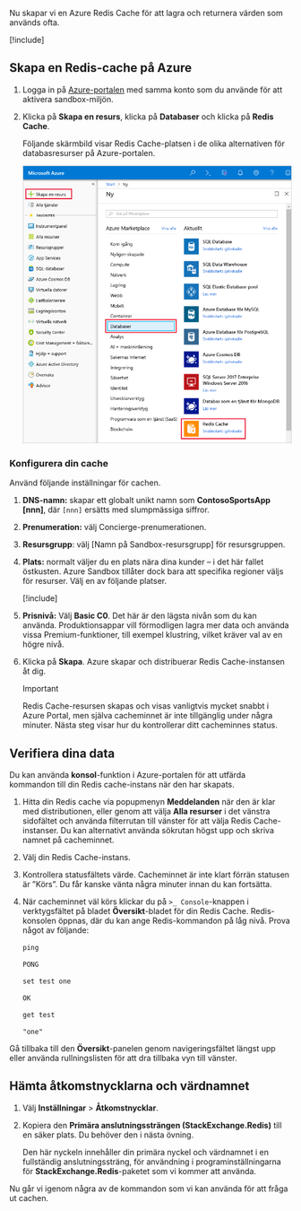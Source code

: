 Nu skapar vi en Azure Redis Cache för att lagra och returnera värden som används ofta.

<!-- Activate the sandbox -->
[!include[](../../../includes/azure-sandbox-activate.md)]

## <a name="create-a-redis-cache-in-azure"></a>Skapa en Redis-cache på Azure

1. Logga in på [Azure-portalen](https://portal.azure.com/triplecrownlabs.onmicrosoft.com?azure-portal=true) med samma konto som du använde för att aktivera sandbox-miljön.

1. Klicka på **Skapa en resurs**, klicka på **Databaser** och klicka på **Redis Cache**.

    Följande skärmbild visar Redis Cache-platsen i de olika alternativen för databasresurser på Azure-portalen.

    ![Skärmbild som visar Azure-portalens databasalternativ, med Skapa en resurs, Databas och Redis Cache-alternativet markerade.](../media/4-create-a-cache-1.png)

### <a name="configure-your-cache"></a>Konfigurera din cache

Använd följande inställningar för cachen.

1. **DNS-namn:** skapar ett globalt unikt namn som **ContosoSportsApp [nnn]**, där `[nnn]` ersätts med slumpmässiga siffror.

1. **Prenumeration:** välj Concierge-prenumerationen.

1. **Resursgrupp**: välj <rgn>[Namn på Sandbox-resursgrupp]</rgn> för resursgruppen.

1. **Plats:** normalt väljer du en plats nära dina kunder – i det här fallet östkusten. Azure Sandbox tillåter dock bara att specifika regioner väljs för resurser. Välj en av följande platser.
    
    [!include[](../../../includes/azure-sandbox-regions-note-friendly.md)]
        
5. **Prisnivå:** Välj **Basic C0**. Det här är den lägsta nivån som du kan använda. Produktionsappar vill förmodligen lagra mer data och använda vissa Premium-funktioner, till exempel klustring, vilket kräver val av en högre nivå.

1. Klicka på **Skapa**. Azure skapar och distribuerar Redis Cache-instansen åt dig.

    > [!IMPORTANT]
    > Redis Cache-resursen skapas och visas vanligtvis mycket snabbt i Azure Portal, men själva cacheminnet är inte tillgänglig under några minuter. Nästa steg visar hur du kontrollerar ditt cacheminnes status.

## <a name="verify-your-data"></a>Verifiera dina data

Du kan använda **konsol**-funktion i Azure-portalen för att utfärda kommandon till din Redis cache-instans när den har skapats.

1. Hitta din Redis cache via popupmenyn **Meddelanden** när den är klar med distributionen, eller genom att välja **Alla resurser** i det vänstra sidofältet och använda filterrutan till vänster för att välja Redis Cache-instanser. Du kan alternativt använda sökrutan högst upp och skriva namnet på cacheminnet.

1. Välj din Redis Cache-instans.

1. Kontrollera statusfältets värde. Cacheminnet är inte klart förrän statusen är ”Körs”. Du får kanske vänta några minuter innan du kan fortsätta.

1. När cacheminnet väl körs klickar du på `>_ Console`-knappen i verktygsfältet på bladet **Översikt**-bladet för din Redis Cache. Redis-konsolen öppnas, där du kan ange Redis-kommandon på låg nivå. Prova något av följande:

    ```console
    ping
    ```
    
    ```output
    PONG
    ```
    
    ```console
    set test one
    ```
    
    ```output
    OK
    ```
    
    ```console
    get test
    ```
    
    ```output
    "one"
    ```
    
Gå tillbaka till den **Översikt**-panelen genom navigeringsfältet längst upp eller använda rullningslisten för att dra tillbaka vyn till vänster.

## <a name="retrieve-the-access-keys-and-host-name"></a>Hämta åtkomstnycklarna och värdnamnet

1. Välj **Inställningar** > **Åtkomstnycklar**. 

1. Kopiera den **Primära anslutningssträngen (StackExchange.Redis)** till en säker plats. Du behöver den i nästa övning.

    Den här nyckeln innehåller din primära nyckel och värdnamnet i en fullständig anslutningssträng, för användning i programinställningarna för **StackExchange.Redis**-paketet som vi kommer att använda.

Nu går vi igenom några av de kommandon som vi kan använda för att fråga ut cachen.